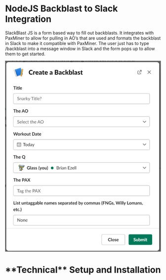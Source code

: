 <h1>NodeJS Backblast to Slack Integration</h1>
<p>SlackBlast JS is a form based way to fill out backblasts.  It integrates with PaxMiner to allow for pulling in AO’s that are used and formats the backblast in Slack to make it compatible with PaxMiner.  The user just has to type /backblast into a message window in Slack and the form pops up to allow them to get started.</p>

<img src="https://github.com/ezl81/f3-slack-integration-nodejs/blob/main/Screenshot_Form.png"/>

<h1>**Technical** Setup and Installation</h1>

<p>
</p>
